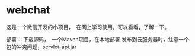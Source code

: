 # webchat
这是一个微信开发的小项目，　在网上学习使用，可以看看，了解一下。

部署：
下载源码，　一个Maven项目，在本地部署
发布到云服务器时，注意一个包的冲突问题，servlet-api.jar
